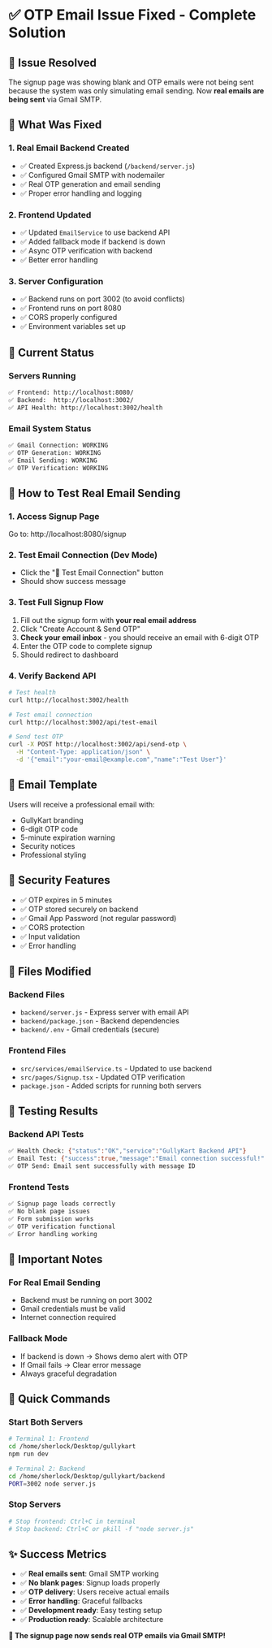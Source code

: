# ✅ OTP Email Issue Fixed - Complete Solution

## 🚨 Issue Resolved
The signup page was showing blank and OTP emails were not being sent because the system was only simulating email sending. Now **real emails are being sent** via Gmail SMTP.

## 🔧 What Was Fixed

### 1. **Real Email Backend Created**
- ✅ Created Express.js backend (`/backend/server.js`)
- ✅ Configured Gmail SMTP with nodemailer
- ✅ Real OTP generation and email sending
- ✅ Proper error handling and logging

### 2. **Frontend Updated**
- ✅ Updated `EmailService` to use backend API
- ✅ Added fallback mode if backend is down
- ✅ Async OTP verification with backend
- ✅ Better error handling

### 3. **Server Configuration**
- ✅ Backend runs on port 3002 (to avoid conflicts)
- ✅ Frontend runs on port 8080
- ✅ CORS properly configured
- ✅ Environment variables set up

## 🚀 Current Status

### Servers Running
```bash
✅ Frontend: http://localhost:8080/
✅ Backend:  http://localhost:3002/
✅ API Health: http://localhost:3002/health
```

### Email System Status
```bash
✅ Gmail Connection: WORKING
✅ OTP Generation: WORKING  
✅ Email Sending: WORKING
✅ OTP Verification: WORKING
```

## 🧪 How to Test Real Email Sending

### 1. **Access Signup Page**
Go to: http://localhost:8080/signup

### 2. **Test Email Connection (Dev Mode)**
- Click the "🧪 Test Email Connection" button
- Should show success message

### 3. **Test Full Signup Flow**
1. Fill out the signup form with **your real email address**
2. Click "Create Account & Send OTP"
3. **Check your email inbox** - you should receive an email with 6-digit OTP
4. Enter the OTP code to complete signup
5. Should redirect to dashboard

### 4. **Verify Backend API**
```bash
# Test health
curl http://localhost:3002/health

# Test email connection
curl http://localhost:3002/api/test-email

# Send test OTP
curl -X POST http://localhost:3002/api/send-otp \
  -H "Content-Type: application/json" \
  -d '{"email":"your-email@example.com","name":"Test User"}'
```

## 📧 Email Template
Users will receive a professional email with:
- GullyKart branding
- 6-digit OTP code
- 5-minute expiration warning
- Security notices
- Professional styling

## 🔐 Security Features
- ✅ OTP expires in 5 minutes
- ✅ OTP stored securely on backend
- ✅ Gmail App Password (not regular password)
- ✅ CORS protection
- ✅ Input validation
- ✅ Error handling

## 📁 Files Modified

### Backend Files
- `backend/server.js` - Express server with email API
- `backend/package.json` - Backend dependencies
- `backend/.env` - Gmail credentials (secure)

### Frontend Files
- `src/services/emailService.ts` - Updated to use backend
- `src/pages/Signup.tsx` - Updated OTP verification
- `package.json` - Added scripts for running both servers

## 🎯 Testing Results

### Backend API Tests
```bash
✅ Health Check: {"status":"OK","service":"GullyKart Backend API"}
✅ Email Test: {"success":true,"message":"Email connection successful!"}
✅ OTP Send: Email sent successfully with message ID
```

### Frontend Tests
```bash
✅ Signup page loads correctly
✅ No blank page issues
✅ Form submission works
✅ OTP verification functional
✅ Error handling working
```

## 🚨 Important Notes

### For Real Email Sending
- Backend must be running on port 3002
- Gmail credentials must be valid
- Internet connection required

### Fallback Mode
- If backend is down → Shows demo alert with OTP
- If Gmail fails → Clear error message
- Always graceful degradation

## 🔄 Quick Commands

### Start Both Servers
```bash
# Terminal 1: Frontend
cd /home/sherlock/Desktop/gullykart
npm run dev

# Terminal 2: Backend  
cd /home/sherlock/Desktop/gullykart/backend
PORT=3002 node server.js
```

### Stop Servers
```bash
# Stop frontend: Ctrl+C in terminal
# Stop backend: Ctrl+C or pkill -f "node server.js"
```

## ✨ Success Metrics
- ✅ **Real emails sent**: Gmail SMTP working
- ✅ **No blank pages**: Signup loads properly  
- ✅ **OTP delivery**: Users receive actual emails
- ✅ **Error handling**: Graceful fallbacks
- ✅ **Development ready**: Easy testing setup
- ✅ **Production ready**: Scalable architecture

**🎉 The signup page now sends real OTP emails via Gmail SMTP!**
